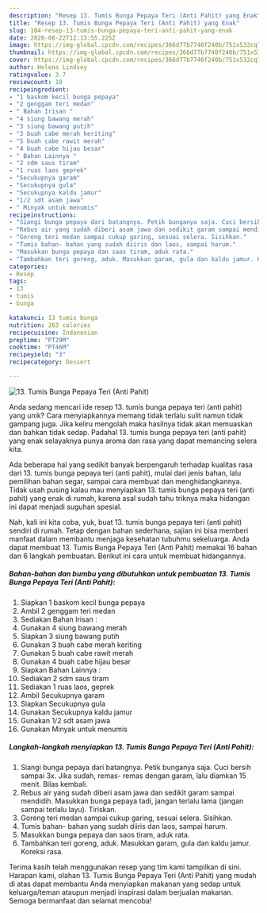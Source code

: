 ```yaml
---
description: "Resep 13. Tumis Bunga Pepaya Teri (Anti Pahit) yang Enak"
title: "Resep 13. Tumis Bunga Pepaya Teri (Anti Pahit) yang Enak"
slug: 104-resep-13-tumis-bunga-pepaya-teri-anti-pahit-yang-enak
date: 2020-08-22T12:13:55.225Z
image: https://img-global.cpcdn.com/recipes/366d77b7740f240b/751x532cq70/13-tumis-bunga-pepaya-teri-anti-pahit-foto-resep-utama.jpg
thumbnail: https://img-global.cpcdn.com/recipes/366d77b7740f240b/751x532cq70/13-tumis-bunga-pepaya-teri-anti-pahit-foto-resep-utama.jpg
cover: https://img-global.cpcdn.com/recipes/366d77b7740f240b/751x532cq70/13-tumis-bunga-pepaya-teri-anti-pahit-foto-resep-utama.jpg
author: Helena Lindsey
ratingvalue: 3.7
reviewcount: 10
recipeingredient:
- "1 baskom kecil bunga pepaya"
- "2 genggam teri medan"
- " Bahan Irisan "
- "4 siung bawang merah"
- "3 siung bawang putih"
- "3 buah cabe merah keriting"
- "5 buah cabe rawit merah"
- "4 buah cabe hijau besar"
- " Bahan Lainnya "
- "2 sdm saus tiram"
- "1 ruas laos geprek"
- "Secukupnya garam"
- "Secukupnya gula"
- "Secukupnya kaldu jamur"
- "1/2 sdt asam jawa"
- " Minyak untuk menumis"
recipeinstructions:
- "Siangi bunga pepaya dari batangnya. Petik bunganya saja. Cuci bersih sampai 3x. Jika sudah, remas- remas dengan garam, lalu diamkan 15 menit. Bilas kembali."
- "Rebus air yang sudah diberi asam jawa dan sedikit garam sampai mendidih. Masukkan bunga pepaya tadi, jangan terlalu lama (jangan sampai terlalu layu). Tiriskan."
- "Goreng teri medan sampai cukup garing, sesuai selera. Sisihkan."
- "Tumis bahan- bahan yang sudah diiris dan laos, sampai harum."
- "Masukkan bunga pepaya dan saos tiram, aduk rata."
- "Tambahkan teri goreng, aduk. Masukkan garam, gula dan kaldu jamur. Koreksi rasa."
categories:
- Resep
tags:
- 13
- tumis
- bunga

katakunci: 13 tumis bunga 
nutrition: 263 calories
recipecuisine: Indonesian
preptime: "PT29M"
cooktime: "PT46M"
recipeyield: "3"
recipecategory: Dessert

---
```



![13. Tumis Bunga Pepaya Teri (Anti Pahit)](https://img-global.cpcdn.com/recipes/366d77b7740f240b/751x532cq70/13-tumis-bunga-pepaya-teri-anti-pahit-foto-resep-utama.jpg)

Anda sedang mencari ide resep 13. tumis bunga pepaya teri (anti pahit) yang unik? Cara menyiapkannya memang tidak terlalu sulit namun tidak gampang juga. Jika keliru mengolah maka hasilnya tidak akan memuaskan dan bahkan tidak sedap. Padahal 13. tumis bunga pepaya teri (anti pahit) yang enak selayaknya punya aroma dan rasa yang dapat memancing selera kita.

Ada beberapa hal yang sedikit banyak berpengaruh terhadap kualitas rasa dari 13. tumis bunga pepaya teri (anti pahit), mulai dari jenis bahan, lalu pemilihan bahan segar, sampai cara membuat dan menghidangkannya. Tidak usah pusing kalau mau menyiapkan 13. tumis bunga pepaya teri (anti pahit) yang enak di rumah, karena asal sudah tahu triknya maka hidangan ini dapat menjadi suguhan spesial.




Nah, kali ini kita coba, yuk, buat 13. tumis bunga pepaya teri (anti pahit) sendiri di rumah. Tetap dengan bahan sederhana, sajian ini bisa memberi manfaat dalam membantu menjaga kesehatan tubuhmu sekeluarga. Anda dapat membuat 13. Tumis Bunga Pepaya Teri (Anti Pahit) memakai 16 bahan dan 6 langkah pembuatan. Berikut ini cara untuk membuat hidangannya.

<!--inarticleads1-->

##### Bahan-bahan dan bumbu yang dibutuhkan untuk pembuatan 13. Tumis Bunga Pepaya Teri (Anti Pahit):

1. Siapkan 1 baskom kecil bunga pepaya
1. Ambil 2 genggam teri medan
1. Sediakan  Bahan Irisan :
1. Gunakan 4 siung bawang merah
1. Siapkan 3 siung bawang putih
1. Gunakan 3 buah cabe merah keriting
1. Gunakan 5 buah cabe rawit merah
1. Gunakan 4 buah cabe hijau besar
1. Siapkan  Bahan Lainnya :
1. Sediakan 2 sdm saus tiram
1. Sediakan 1 ruas laos, geprek
1. Ambil Secukupnya garam
1. Siapkan Secukupnya gula
1. Gunakan Secukupnya kaldu jamur
1. Gunakan 1/2 sdt asam jawa
1. Gunakan  Minyak untuk menumis




<!--inarticleads2-->

##### Langkah-langkah menyiapkan 13. Tumis Bunga Pepaya Teri (Anti Pahit):

1. Siangi bunga pepaya dari batangnya. Petik bunganya saja. Cuci bersih sampai 3x. Jika sudah, remas- remas dengan garam, lalu diamkan 15 menit. Bilas kembali.
1. Rebus air yang sudah diberi asam jawa dan sedikit garam sampai mendidih. Masukkan bunga pepaya tadi, jangan terlalu lama (jangan sampai terlalu layu). Tiriskan.
1. Goreng teri medan sampai cukup garing, sesuai selera. Sisihkan.
1. Tumis bahan- bahan yang sudah diiris dan laos, sampai harum.
1. Masukkan bunga pepaya dan saos tiram, aduk rata.
1. Tambahkan teri goreng, aduk. Masukkan garam, gula dan kaldu jamur. Koreksi rasa.




Terima kasih telah menggunakan resep yang tim kami tampilkan di sini. Harapan kami, olahan 13. Tumis Bunga Pepaya Teri (Anti Pahit) yang mudah di atas dapat membantu Anda menyiapkan makanan yang sedap untuk keluarga/teman ataupun menjadi inspirasi dalam berjualan makanan. Semoga bermanfaat dan selamat mencoba!
